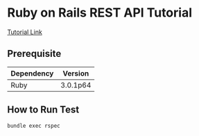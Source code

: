 # Ruby on Rails REST API Tutorial

[Tutorial Link](https://www.digitalocean.com/community/tutorials/build-a-restful-json-api-with-rails-5-part-one)

## Prerequisite
| Dependency | Version |
| ----- | ----- |
| Ruby | 3.0.1p64 |

## How to Run Test

`bundle exec rspec`
